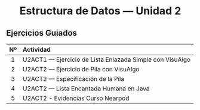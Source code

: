 <h1 align="center">Estructura de Datos — Unidad 2 </h1>

## Ejercicios Guiados

| Nº | Actividad |
|:--:|:-----------|
| 1 | U2ACT1 — Ejercicio de Lista Enlazada Simple con VisuAlgo | |
| 2 | U2ACT2 — Ejercicio de Pila con VisuAlgo | |
| 3 | U2ACT2 — Especificación de la Pila | |
| 4 | U2ACT2 — Lista Encantada Humana en Java | |
| 5 | U2ACT2 - Evidencias Curso Nearpod | |


